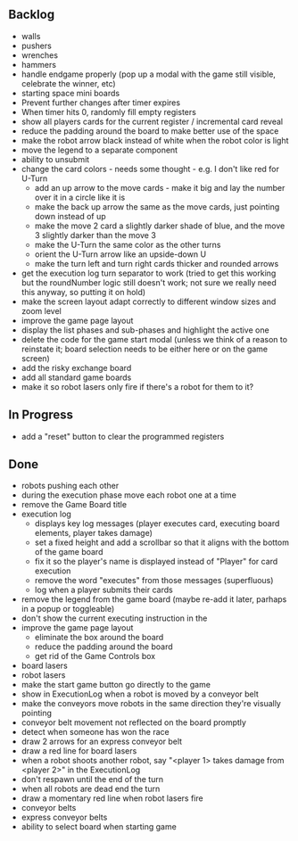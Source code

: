 ## Backlog
* walls
* pushers
* wrenches
* hammers
* handle endgame properly (pop up a modal with the game still visible, celebrate the winner, etc)
* starting space mini boards
* Prevent further changes after timer expires
* When timer hits 0, randomly fill empty registers
* show all players cards for the current register / incremental card reveal
* reduce the padding around the board to make better use of the space
* make the robot arrow black instead of white when the robot color is light
* move the legend to a separate component
* ability to unsubmit
* change the card colors - needs some thought - e.g. I don't like red for U-Turn
    * add an up arrow to the move cards - make it big and lay the number over it in a circle like it is
    * make the back up arrow the same as the move cards, just pointing down instead of up
    * make the move 2 card a slightly darker shade of blue, and the move 3 slightly darker than the move 3
    * make the U-Turn the same color as the other turns
    * orient the U-Turn arrow like an upside-down U
    * make the turn left and turn right cards thicker and rounded arrows
* get the execution log turn separator to work (tried to get this working but the roundNumber logic still doesn't work; not sure we really need this anyway, so putting it on hold)
* make the screen layout adapt correctly to different window sizes and zoom level
* improve the game page layout
* display the list phases and sub-phases and highlight the active one
* delete the code for the game start modal (unless we think of a reason to reinstate it; board selection needs to be either here or on the game screen)
* add the risky exchange board
* add all standard game boards
* make it so robot lasers only fire if there's a robot for them to it?

## In Progress
* add a "reset" button to clear the programmed registers

## Done
* robots pushing each other
* during the execution phase move each robot one at a time
* remove the Game Board title
* execution log
    * displays key log messages (player executes card, executing board elements, player takes damage)
    * set a fixed height and add a scrollbar so that it aligns with the bottom of the game board
    * fix it so the player's name is displayed instead of "Player" for card execution
    * remove the word "executes" from those messages (superfluous)
    * log when a player submits their cards
* remove the legend from the game board (maybe re-add it later, parhaps in a popup or toggleable)
* don't show the current executing instruction in the 
* improve the game page layout
    * eliminate the box around the board
    * reduce the padding around the board
    * get rid of the Game Controls box
* board lasers
* robot lasers
* make the start game button go directly to the game
* show in ExecutionLog when a robot is moved by a conveyor belt
* make the conveyors move robots in the same direction they're visually pointing
* conveyor belt movement not reflected on the board promptly
* detect when someone has won the race
* draw 2 arrows for an express conveyor belt
* draw a red line for board lasers
* when a robot shoots another robot, say "<player 1> takes <n> damage from <player 2>" in the ExecutionLog
* don't respawn until the end of the turn
* when all robots are dead end the turn
* draw a momentary red line when robot lasers fire
* conveyor belts
* express conveyor belts
* ability to select board when starting game
